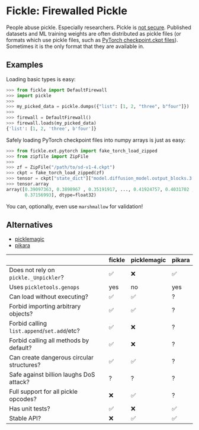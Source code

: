 # Fickle: Firewalled Pickle

People abuse pickle. Especially researchers. Pickle is [not secure](https://docs.python.org/3/library/pickle.html). Published datasets and ML training weights are often distributed as pickle files (or formats which use pickle files, such as [PyTorch checkpoint.ckpt files](https://pytorch.org/tutorials/beginner/saving_loading_models.html)). Sometimes it is the only format that they are available in.

## Examples

Loading basic types is easy:

```python
>>> from fickle import DefaultFirewall
>>> import pickle
>>>
>>> my_picked_data = pickle.dumps({"list": [1, 2, "three", b"four"]})
>>>
>>> firewall = DefaultFirewall()
>>> firewall.loads(my_picked_data)
{'list': [1, 2, 'three', b'four']}
```

Safely loading PyTorch checkpoint files into numpy arrays is just as easy:

```python
>>> from fickle.ext.pytorch import fake_torch_load_zipped
>>> from zipfile import ZipFile
>>>
>>> zf = ZipFile("/path/to/sd-v1-4.ckpt")
>>> ckpt = fake_torch_load_zipped(zf)
>>> tensor = ckpt["state_dict"]["model.diffusion_model.output_blocks.3.1.norm.weight"]
>>> tensor.array
array([0.39097363, 0.3898967 , 0.35191917, ..., 0.41924757, 0.4031702 ,
       0.37156993], dtype=float32)
```

You can, optionally, even use `marshmallow` for validation!

## Alternatives

- [picklemagic](https://github.com/CensoredUsername/picklemagic)
- [pikara](https://pypi.org/project/pikara)

|                                                | fickle | picklemagic | pikara |
|------------------------------------------------|--------|-------------|--------|
| Does not rely on `pickle._Unpickler`?          | ✅      | ❌           | ✅      |
| Uses `pickletools.genops`                      | yes    | no          | yes    |
| Can load without executing?                    | ✅      | ✅           | ?      |
| Forbid importing arbitrary objects?            | ✅      | ✅           | ?      |
| Forbid calling `list.append`/`set.add`/etc?    | ✅      | ❌           | ?      |
| Forbid calling all methods by default?         | ✅      | ❌           | ?      |
| Can create dangerous circular structures?      | ✅      | ✅           | ?      |
| Safe against billion laughs DoS attack?        | ?      | ?           | ?      |
| Full support for all pickle opcodes?           | ❌      | ✅           | ?      |
| Has unit tests?                                | ✅      | ❌           | ✅      |
| Stable API?                                    | ❌      | ✅           | ✅      |
